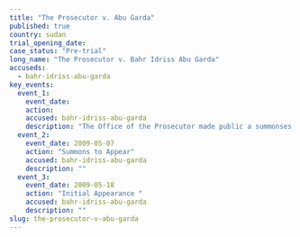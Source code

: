 ```yaml
---
title: "The Prosecutor v. Abu Garda"
published: true
country: sudan
trial_opening_date:
case_status: "Pre-trial"
long_name: "The Prosecutor v. Bahr Idriss Abu Garda"
accuseds:
  - bahr-idriss-abu-garda
key_events:
  event_1:
    event_date:
    action:
    accused: bahr-idriss-abu-garda
    description: "The Office of the Prosecutor made public a summonses to appear for Abu Garda on May 17, 2009. His confirmation hearing was October 19-29, 2009, the charges against him were not confirmed."
  event_2:
    event_date: 2009-05-07
    action: "Summons to Appear"
    accused: bahr-idriss-abu-garda
    description: ""
  event_3:
    event_date: 2009-05-18
    action: "Initial Appearance "
    accused: bahr-idriss-abu-garda
    description: ""
slug: the-prosecutor-v-abu-garda
---
```

